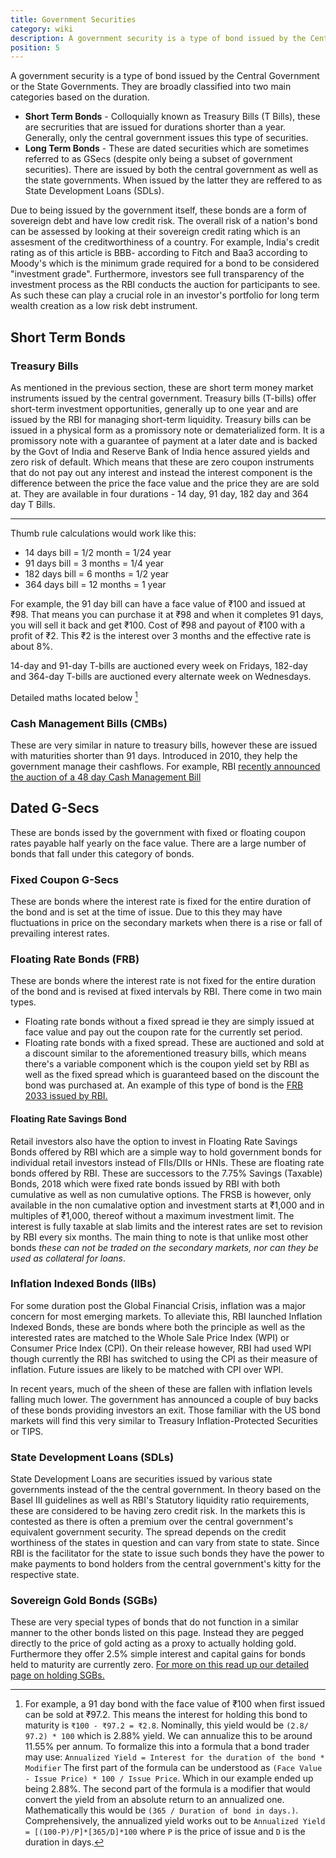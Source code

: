 ```yaml
---
title: Government Securities
category: wiki
description: A government security is a type of bond issued by the Central Government or the State Governments.
position: 5
---
```


A government security is a type of bond issued by the Central Government or the State Governments. They are broadly classified into two main categories based on the duration.

- **Short Term Bonds** - Colloquially known as Treasury Bills (T Bills), these are secrurities that are issued for durations shorter than a year. Generally, only the central government issues this type of securities.
- **Long Term Bonds** - These are dated securities which are sometimes referred to as GSecs (despite only being a subset of government securities). There are issued by both the central government as well as the state governments. When issued by the latter they are reffered to as State Development Loans (SDLs).

Due to being issued by the government itself, these bonds are a form of sovereign debt and have low credit risk. The overall risk of a nation's bond can be assessed by looking at their sovereign credit rating which is an assesment of the creditworthiness of a country. For example, India's credit rating as of this article is BBB- according to Fitch and Baa3 according to Moody's which is the minimum grade required for a bond to be considered "investment grade". Furthermore, investors see full transparency of the investment process as the RBI conducts the auction for participants to see. As such these can play a crucial role in an investor's portfolio for long term wealth creation as a low risk debt instrument.

## Short Term Bonds

### Treasury Bills

As mentioned in the previous section, these are short term money market instruments issued by the central government. Treasury bills (T-bills) offer short-term investment opportunities, generally up to one year and are issued by the RBI for managing short-term liquidity. Treasury bills can be issued in a physical form as a promissory note or dematerialized form. It is a promissory note with a guarantee of payment at a later date and is backed by the Govt of India and Reserve Bank of India hence assured yields and zero risk of default. Which means that these are zero coupon instruments that do not pay out any interest and instead the interest component is the difference between the price the face value and the price they are are sold at. They are available in four durations - 14 day, 91 day, 182 day and 364 day T Bills.

---

Thumb rule calculations would work like this:

- 14 days bill = 1/2 month = 1/24 year
- 91 days bill = 3 months = 1/4 year
- 182 days bill = 6 months = 1/2 year
- 364 days bill = 12 months = 1 year

For example, the 91 day bill can have a face value of ₹100 and issued at ₹98. That means you can purchase it at ₹98 and when it completes 91 days, you will sell it back and get ₹100. Cost of ₹98 and payout of ₹100 with a profit of ₹2. This ₹2 is the interest over 3 months and the effective rate is about 8%.

14-day and 91-day T-bills are auctioned every week on Fridays, 182-day and 364-day T-bills are auctioned every alternate week on Wednesdays.

Detailed maths located below [^1]

### Cash Management Bills (CMBs)

These are very similar in nature to treasury bills, however these are issued with maturities shorter than 91 days. Introduced in 2010, they help the government manage their cashflows. For example, RBI [recently announced the auction of a 48 day Cash Management Bill](https://www.rbi.org.in/scripts/BS_PressReleaseDisplay.aspx?prid=49282)

## Dated G-Secs

These are bonds issed by the government with fixed or floating coupon rates payable half yearly on the face value. There are a large number of bonds that fall under this category of bonds.

### Fixed Coupon G-Secs

These are bonds where the interest rate is fixed for the entire duration of the bond and is set at the time of issue. Due to this they may have fluctuations in price on the secondary markets when there is a rise or fall of prevailing interest rates.

### Floating Rate Bonds (FRB)

These are bonds where the interest rate is not fixed for the entire duration of the bond and is revised at fixed intervals by RBI. There come in two main types.

- Floating rate bonds without a fixed spread ie they are simply issued at face value and pay out the coupon rate for the currently set period.
- Floating rate bonds with a fixed spread. These are auctioned and sold at a discount similar to the aforementioned treasury bills, which means there's a variable component which is the coupon yield set by RBI as well as the fixed spread which is guaranteed based on the discount the bond was purchased at. An example of this type of bond is the [FRB 2033 issued by RBI.](https://www.rbi.org.in/scripts/BS_PressReleaseDisplay.aspx?prid=50728)

#### Floating Rate Savings Bond

Retail investors also have the option to invest in Floating Rate Savings Bonds offered by RBI which are a simple way to hold government bonds for individual retail investors instead of FIIs/DIIs or HNIs. These are floating rate bonds offered by RBI. These are successors to the 7.75% Savings (Taxable) Bonds, 2018 which were fixed rate bonds issued by RBI with both cumulative as well as non cumulative options. The FRSB is however, only available in the non cumalative option and investment starts at ₹1,000 and in multiples of ₹1,000, thereof without a maximum investment limit.
The interest is fully taxable at slab limits and the interest rates are set to revision by RBI every six months. The main thing to note is that unlike most other bonds _these can not be traded on the secondary markets, nor can they be used as collateral for loans_.

### Inflation Indexed Bonds (IIBs)

For some duration post the Global Financial Crisis, inflation was a major concern for most emerging markets. To alleviate this, RBI launched Inflation Indexed Bonds, these are bonds where both the principle as well as the interested rates are matched to the Whole Sale Price Index (WPI) or Consumer Price Index (CPI). On their release however, RBI had used WPI though currently the RBI has switched to using the CPI as their measure of inflation. Future issues are likely to be matched with CPI over WPI.

In recent years, much of the sheen of these are fallen with inflation levels falling much lower. The government has announced a couple of buy backs of these bonds providing investors an exit. Those familiar with the US bond markets will find this very similar to Treasury Inflation-Protected Securities or TIPS.

### State Development Loans (SDLs)

State Development Loans are securities issued by various state governments instead of the the central government. In theory based on the Basel III guidelines as well as RBI's Statutory liquidity ratio requirements, these are considered to be having zero credit risk.
In the markets this is contested as there is often a premium over the central government's equivalent government security. The spread depends on the credit worthiness of the states in question and can vary from state to state. Since RBI is the facilitator for the state to issue such bonds they have the power to make payments to bond holders from the central government's kitty for the respective state.

### Sovereign Gold Bonds (SGBs)

These are very special types of bonds that do not function in a similar manner to the other bonds listed on this page. Instead they are pegged directly to the price of gold acting as a proxy to actually holding gold. Furthermore they offer 2.5% simple interest and capital gains for bonds held to maturity are currently zero. [For more on this read up our detailed page on holding SGBs.](https://UNDER-CONSTRUCTION)

[^1]:
    For example, a 91 day bond with the face value of ₹100 when first issued can be sold at ₹97.2. This means the interest for holding this bond to maturity is `₹100 - ₹97.2 = ₹2.8`. Nominally, this yield would be `(2.8/ 97.2) * 100` which is 2.88% yield. We can annualize this to be around 11.55% per annum.
    To formalize this into a formula that a bond trader may use:
    `Annualized Yield = Interest for the duration of the bond * Modifier`
    The first part of the formula can be understood as `(Face Value - Issue Price) * 100 / Issue Price`. Which in our example ended up being 2.88%. The second part of the formula is a modifier that would convert the yield from an absolute return to an annualized one. Mathematically this would be `(365 / Duration of bond in days.)`.
    Comprehensively, the annualized yield works out to be `Annualized Yield = [(100-P)/P]*[365/D]*100` where `P` is the price of issue and `D` is the duration in days.
